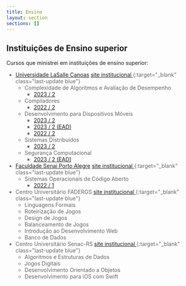 ```yaml
---
title: Ensino
layout: section
sections: []
---
```


<style>
ul > li {
  color: #666;
}

#contents > ul > * > ul * > ul > li {
    display: inline-block;
    margin-right: 3ch;
}
</style>

## Instituições de Ensino superior

Cursos que ministrei em instituições de ensino superior:

* [Universidade LaSalle Canoas](lasalle) [site institucional <i class="fa-solid fa-globe" style="font-size: 70%; vertical-align: baseline;"></i>](https://unilasalle.edu.br/canoas){:target="\_blank" class="last-update blue"}
    * Complexidade de Algoritmos e Avaliação de Desempenho
        * [2023 / 2](lasalle/2023-02-analise-algoritmos)
    * Compiladores
        * [2022 / 2](lasalle/2022-02-compiladores)
    * Desenvolvimento para Dispositivos Móveis
        * [2023 / 2](lasalle/2023-02-mobile)
        * [2023 / 2 (EAD)](lasalle/2023-02-mobile-ead)
        * [2022 / 2](lasalle/2022-02-mobile)
    * Sistemas Distribuídos
        * [2023 / 2](lasalle/2023-02-sistemas-distribuidos)
    * Segurança Computacional
        * [2023 / 2 (EAD)](lasalle/2023-02-seguranca-ead)
* [Faculdade Senai Porto Alegre](senai) [site institucional <i class="fa-solid fa-globe" style="font-size: 70%; vertical-align: baseline;"></i>](https://www.senairs.org.br/unidades/senai-porto-alegre){:target="\_blank" class="last-update blue"}
    * Sistemas Operacionais de Código Aberto
        * [2022 / 1](senai/2022-01-soca)
* Centro Universitário FADERGS [site institucional <i class="fa-solid fa-globe" style="font-size: 70%; vertical-align: baseline;"></i>](https://www.fadergs.edu.br){:target="\_blank" class="last-update blue"}
    * Linguagens Formais
    * Roteirização de Jogos
    * Design de Jogos
    * Balanceamento de Jogos
    * Introdução ao Desenvolvimento Web
    * Banco de Dados
* Centro Universitário Senac-RS [site institucional <i class="fa-solid fa-globe" style="font-size: 70%; vertical-align: baseline;"></i>](https://www.senacrs.com.br/unidade/63){:target="\_blank" class="last-update blue"}
    * Algoritmos e Estruturas de Dados
    * Jogos Digitais
    * Desenvolvimento Orientado a Objetos
    * Desenvolvimento para iOS com Swift
